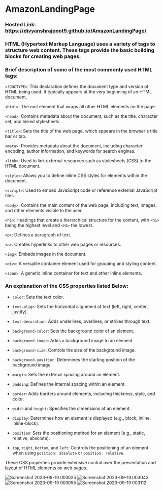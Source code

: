 # AmazonLandingPage
### Hosted Link: https://divyanshrajpoot9.github.io/AmazonLandingPage/
### HTML (Hypertext Markup Language) uses a variety of tags to structure web content. These tags provide the basic building blocks for creating web pages. 
### Brief description of some of the most commonly used HTML tags:

`<!DOCTYPE>`: This declaration defines the document type and version of HTML being used. It typically appears at the very beginning of an HTML document.

`<html>`: The root element that wraps all other HTML elements on the page.

`<head>`: Contains metadata about the document, such as the title, character set, and linked stylesheets.

`<title>`: Sets the title of the web page, which appears in the browser's title bar or tab.

`<meta>`: Provides metadata about the document, including character encoding, author information, and keywords for search engines.

`<link>`: Used to link external resources such as stylesheets (CSS) to the HTML document.

`<style>`: Allows you to define inline CSS styles for elements within the document.

`<script>`: Used to embed JavaScript code or reference external JavaScript files.

`<body>`: Contains the main content of the web page, including text, images, and other elements visible to the user.

`<h1>`: Headings that create a hierarchical structure for the content, with `<h1>` being the highest level and `<h6>` the lowest.

`<p>`: Defines a paragraph of text.

`<a>`: Creates hyperlinks to other web pages or resources.

`<img>`: Embeds images in the document.

`<div>`: A versatile container element used for grouping and styling content.

`<span>`: A generic inline container for text and other inline elements.

### An explanation of the CSS properties listed Below:

- `color`: Sets the text color.

- `text-align`: Sets the horizontal alignment of text (left, right, center, justify).

- `text-decoration`: Adds underlines, overlines, or strikes through text.

- `background-color`: Sets the background color of an element.

- `background-image`: Adds a background image to an element.

- `background-size`: Controls the size of the background image.

- `background-position`: Determines the starting position of the background image.

- `margin`: Sets the external spacing around an element.

- `padding`: Defines the internal spacing within an element.

- `border`: Adds borders around elements, including thickness, style, and color.

- `width` and `height`: Specifies the dimensions of an element.

- `display`: Determines how an element is displayed (e.g., block, inline, inline-block).

- `position`: Sets the positioning method for an element (e.g., static, relative, absolute).

- `top`, `right`, `bottom`, and `left`: Controls the positioning of an element when using `position: absolute` or `position: relative`.

These CSS properties provide extensive control over the presentation and layout of HTML elements on web pages.

![Screenshot 2023-09-19 003025](https://github.com/divyanshrajpoot9/AmazonLandingPage/assets/114856467/31b87553-7a1f-4f47-80d4-1180f85d1a69)
![Screenshot 2023-09-19 003043](https://github.com/divyanshrajpoot9/AmazonLandingPage/assets/114856467/eaebd17b-ba46-49ec-8a98-e93dd208ca39)
![Screenshot 2023-09-19 003055](https://github.com/divyanshrajpoot9/AmazonLandingPage/assets/114856467/9cd2ca81-ffd9-4a17-90f4-51d88fd2e67f)
![Screenshot 2023-09-19 003112](https://github.com/divyanshrajpoot9/AmazonLandingPage/assets/114856467/7ece767c-1a2a-45f2-9a37-1a0016017a34)

